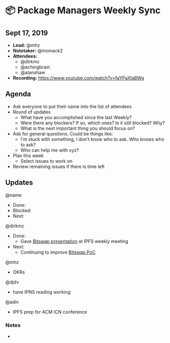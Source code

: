 # 📦 Package Managers Weekly Sync

## Sept 17, 2019

- **Lead:** @mhz
- **Notetaker:** @momack2
- **Attendees:**
  - @dirkmc
  - @achingbrain
  - @alanshaw
- **Recording:** https://www.youtube.com/watch?v=faYPaXlaBWg

## Agenda

- Ask everyone to put their name into the list of attendees
- Round of updates
  - What have you accomplished since the last Weekly?
  - Were there any blockers? If so, which ones? Is it still blocked? Why?
  - What is the next important thing you should focus on?
- Ask for general questions. Could be things like:
  - I'm stuck with something, I don't know who to ask. Who knows who to ask?
  - Who can help me with xyz?
- Plan this week
  - Select issues to work on
- Review remaining issues if there is time left

## Updates

@name
- Done:
- Blocked:
- Next:

@dirkmc
- Done:
  - Gave [Bitswap presentation](https://docs.google.com/presentation/d/1mbFFGIIKNvboHyLn-k26egOSWkt9nXjlNbxpmCEQfqQ/edit?usp=sharing) at IPFS weekly meeting
- Next:
  - Continuing to improve [Bitswap PoC](https://github.com/ipfs/go-bitswap/pull/189)

@mhz
- OKRs

@djdv
- have IPNS reading working

@adin
- IPFS prep for ACM ICN conference

### Notes

-
